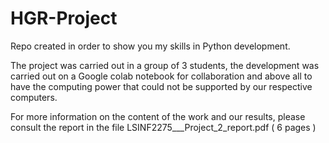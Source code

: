 # HGR-Project

Repo created in order to show you my skills in Python development.

The project was carried out in a group of 3 students, the development was carried out on a Google colab notebook for collaboration and above all to have the computing power that could not be supported by our respective computers.

For more information on the content of the work and our results, please consult the report in the file LSINF2275___Project_2_report.pdf ( 6 pages )
